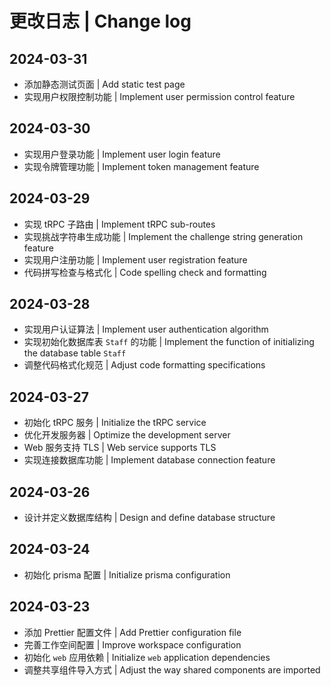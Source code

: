 # 更改日志 | Change log

## 2024-03-31

- 添加静态测试页面 | Add static test page
- 实现用户权限控制功能 | Implement user permission control feature

## 2024-03-30

- 实现用户登录功能 | Implement user login feature
- 实现令牌管理功能 | Implement token management feature

## 2024-03-29

- 实现 tRPC 子路由 | Implement tRPC sub-routes
- 实现挑战字符串生成功能 | Implement the challenge string generation feature
- 实现用户注册功能 | Implement user registration feature
- 代码拼写检查与格式化 | Code spelling check and formatting

## 2024-03-28

- 实现用户认证算法 | Implement user authentication algorithm
- 实现初始化数据库表 `Staff` 的功能 | Implement the function of initializing the database table `Staff`
- 调整代码格式化规范 | Adjust code formatting specifications

## 2024-03-27

- 初始化 tRPC 服务 | Initialize the tRPC service
- 优化开发服务器 | Optimize the development server
- Web 服务支持 TLS | Web service supports TLS
- 实现连接数据库功能 | Implement database connection feature

## 2024-03-26

- 设计并定义数据库结构 | Design and define database structure

## 2024-03-24

- 初始化 prisma 配置 | Initialize prisma configuration

## 2024-03-23

- 添加 Prettier 配置文件 | Add Prettier configuration file
- 完善工作空间配置 | Improve workspace configuration
- 初始化 `web` 应用依赖 | Initialize `web` application dependencies
- 调整共享组件导入方式 | Adjust the way shared components are imported
